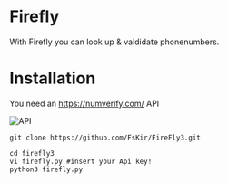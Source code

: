 # Firefly
With Firefly you can look up &amp; valdidate phonenumbers.
# Installation
You need an https://numverify.com/ API

![API](https://raw.githubusercontent.com/M3-SEC/firefly/master/API.png)
```
git clone https://github.com/FsKir/FireFly3.git

cd firefly3
vi firefly.py #insert your Api key!
python3 firefly.py
```
